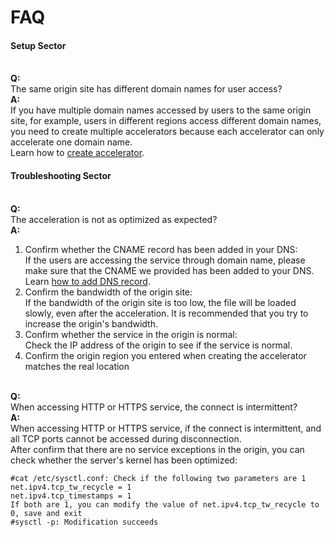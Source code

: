 # FAQ

#### &#x20;**Setup Sector**

\
**Q:**\
The same origin site has different domain names for user access?\
**A:**\
If you have multiple domain names accessed by users to the same origin site, for example, users in different regions access different domain names, you need to create multiple accelerators because each accelerator can only accelerate one domain name.\
Learn how to [create accelerator](broken-reference).\
&#x20;

#### &#x20;**Troubleshooting Sector**

\
**Q:**\
The acceleration is not as optimized as expected?\
**A:**

1. Confirm whether the CNAME record has been added in your DNS:\
   If the users are accessing the service through domain name, please make sure that the CNAME we provided has been added to your DNS. \
   Learn [how to add DNS record](get-started/add-dns-record.md).
2. Confirm the bandwidth of the origin site:\
   If the bandwidth of the origin site is too low, the file will be loaded slowly, even after the acceleration. It is recommended that you try to increase the origin's bandwidth.
3. Confirm whether the service in the origin is normal:\
   Check the IP address of the origin to see if the service is normal.
4. Confirm the origin region you entered when creating the accelerator matches the real location

\
**Q:**\
When accessing HTTP or HTTPS service, the connect is intermittent?\
**A:**\
When accessing HTTP or HTTPS service, if the connect is intermittent, and all TCP ports cannot be accessed during disconnection.\
After confirm that there are no service exceptions in the origin, you can check whether the server's kernel has been optimized:

```
#cat /etc/sysctl.conf: Check if the following two parameters are 1
net.ipv4.tcp_tw_recycle = 1
net.ipv4.tcp_timestamps = 1
If both are 1, you can modify the value of net.ipv4.tcp_tw_recycle to 0, save and exit
#sysctl -p: Modification succeeds
```
